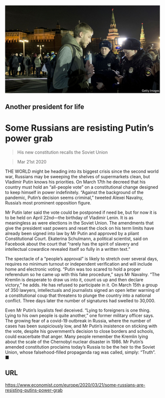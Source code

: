 ![](./images/20200321_EUP502.jpg)

## Another president for life

# Some Russians are resisting Putin’s power grab

> His new constitution recalls the Soviet Union

> Mar 21st 2020

THE WORLD might be heading into its biggest crisis since the second world war, Russians may be sweeping the shelves of supermarkets clean, but Vladimir Putin knows his priorities. On March 17th he decreed that his country must hold an “all-people vote” on a constitutional change designed to keep himself in power indefinitely. “Against the background of the pandemic, Putin’s decision seems criminal,” tweeted Alexei Navalny, Russia’s most prominent opposition figure.

Mr Putin later said the vote could be postponed if need be, but for now it is to be held on April 22nd—the birthday of Vladimir Lenin. It is as meaningless as were elections in the Soviet Union. The amendments that give the president vast powers and reset the clock on his term limits have already been signed into law by Mr Putin and approved by a pliant Constitutional Court. Ekaterina Schulmann, a political scientist, said on Facebook about the court that “rarely has the spirit of slavery and intellectual cowardice revealed itself so fully in a written text.”

The spectacle of a “people’s approval” is likely to stretch over several days, requires no minimum turnout or independent verification and will include home and electronic voting. “Putin was too scared to hold a proper referendum so he came up with this fake procedure,” says Mr Navalny. “The Kremlin is desperate to draw us into it, count us up and then declare victory,” he adds. He has refused to participate in it. On March 15th a group of 350 lawyers, intellectuals and journalists signed an open letter warning of a constitutional coup that threatens to plunge the country into a national conflict. Three days later the number of signatures had swelled to 30,000.

Even Mr Putin’s loyalists feel deceived. “Lying to foreigners is one thing. Lying to his own people is quite another,” one former military officer says. The growing fear of a covid-19 outbreak in Russia, where the number of cases has been suspiciously low, and Mr Putin’s insistence on sticking with the vote, despite his government’s decision to close borders and schools, could exacerbate that anger. Many people remember the Kremlin lying about the scale of the Chernobyl nuclear disaster in 1986. Mr Putin’s amended constitution proclaims today’s Russia to be the heir to the Soviet Union, whose falsehood-filled propaganda rag was called, simply: “Truth”. ■

## URL

https://www.economist.com/europe/2020/03/21/some-russians-are-resisting-putins-power-grab
